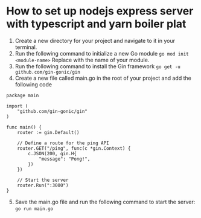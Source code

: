 # How to set up nodejs express server with typescript and yarn boiler plat

1. Create a new directory for your project and navigate to it in your terminal.
2. Run the following command to initialize a new Go module
   `go mod init <module-name>`
   Replace <module-name> with the name of your module.
3. Run the following command to install the Gin framework
   `go get -u github.com/gin-gonic/gin`
4. Create a new file called main.go in the root of your project and add the following code

```
package main

import (
	"github.com/gin-gonic/gin"
)

func main() {
	router := gin.Default()

	// Define a route for the ping API
	router.GET("/ping", func(c *gin.Context) {
		c.JSON(200, gin.H{
			"message": "Pong!",
		})
	})

	// Start the server
	router.Run(":3000")
}
```

5. Save the main.go file and run the following command to start the server:
   `go run main.go`
